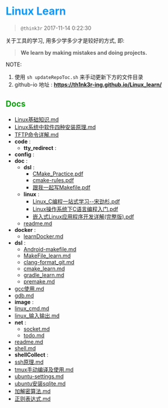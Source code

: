 # <font color=#0099ff> **Linux Learn** </font>

> `@think3r` 2017-11-14 0:22:30

<!--
[![LICENSE](https://img.shields.io/badge/license-Anti%20996-blue.svg)](https://github.com/996icu/996.ICU/blob/master/LICENSE) [![996.icu](https://img.shields.io/badge/link-996.icu-red.svg)](https://996.icu)-->

关于工具的学习, 用多少学多少才是较好的方式, 即:
> **We learn by making mistakes and doing projects.** <br>

NOTE:

1. 使用 `sh updateRepoToc.sh` 来手动更新下方的文件目录
2. github-io 地址 : **<https://th1nk3r-ing.github.io/Linux_learn/>**

## <font color=#009A000> Docs </font>

<!-- TOC start -->

- [Linux基础知识.md](./Linux基础知识.md)
- [Linux系统中软件四种安装原理.md](./Linux系统中软件四种安装原理.md)
- [TFTP命令详解.md](./TFTP命令详解.md)
- **code** :
  - **tty_redirect** :
- **config** :
- **doc** :
  - **dsl** :
    - [CMake_Practice.pdf](./doc/dsl/CMake_Practice.pdf)
    - [cmake-rules.pdf](./doc/dsl/cmake-rules.pdf)
    - [跟我一起写Makefile.pdf](./doc/dsl/跟我一起写Makefile.pdf)
  - **linux** :
    - [Linux_C编程一站式学习--宋劲杉.pdf](./doc/linux/Linux_C编程一站式学习--宋劲杉.pdf)
    - [Linux操作系统下C语言编程入门.pdf](./doc/linux/Linux操作系统下C语言编程入门.pdf)
    - [嵌入式Linux应用程序开发详解(完整版).pdf](./doc/linux/嵌入式Linux应用程序开发详解(完整版).pdf)
  - [readme.md](./doc/readme.md)
- **docker** :
  - [learnDocker.md](./docker/learnDocker.md)
- **dsl** :
  - [Android-makefile.md](./dsl/Android-makefile.md)
  - [MakeFile_learn.md](./dsl/MakeFile_learn.md)
  - [clang-format_git.md](./dsl/clang-format_git.md)
  - [cmake_learn.md](./dsl/cmake_learn.md)
  - [gradle_learn.md](./dsl/gradle_learn.md)
  - [premake.md](./dsl/premake.md)
- [gcc使用.md](./gcc使用.md)
- [gdb.md](./gdb.md)
- **image** :
- [linux_cmd.md](./linux_cmd.md)
- [linux_输入输出.md](./linux_输入输出.md)
- **net** :
  - [socket.md](./net/socket.md)
  - [todo.md](./net/todo.md)
- [readme.md](./readme.md)
- [shell.md](./shell.md)
- **shellCollect** :
- [ssh原理.md](./ssh原理.md)
- [tmux手动编译及使用.md](./tmux手动编译及使用.md)
- [ubuntu-settings.md](./ubuntu-settings.md)
- [ubuntu安装sqlite.md](./ubuntu安装sqlite.md)
- [加解密算法.md](./加解密算法.md)
- [正则表达式.md](./正则表达式.md)

<!-- TOC end -->
